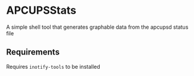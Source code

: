 # APCUPSStats

A simple shell tool that generates graphable data from the apcupsd status file


## Requirements

Requires `inotify-tools` to be installed

